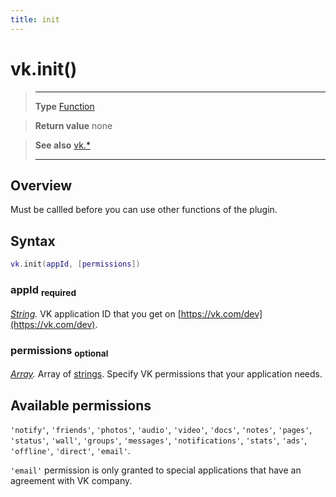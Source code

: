 ```yaml
---
title: init
---
```

# vk.init()

> --------------------- ------------------------------------------------------------------------------------------
> __Type__              [Function](https://docs.coronalabs.com/api/type/Function.html)

> __Return value__      none

> __See also__          [vk.*](/plugin/vk/)
> --------------------- ------------------------------------------------------------------------------------------

## Overview

Must be callled before you can use other functions of the plugin.

## Syntax
```lua
vk.init(appId, [permissions])
```
### appId <sub>required</sub>
_[String](https://docs.coronalabs.com/api/type/String.html)._ VK application ID that you get on [https://vk.com/dev](https://vk.com/dev).

### permissions <sub>optional</sub>
_[Array](https://docs.coronalabs.com/api/type/Array.html)._ Array of [strings](https://docs.coronalabs.com/api/type/String.html). Specify VK permissions that your application needs.

## Available permissions

`'notify'`, `'friends'`, `'photos'`, `'audio'`, `'video'`, `'docs'`, `'notes'`, `'pages'`, `'status'`, `'wall'`, `'groups'`, `'messages'`, `'notifications'`, `'stats'`, `'ads'`, `'offline'`, `'direct'`, `'email'`.

`'email'` permission is only granted to special applications that have an agreement with VK company.
